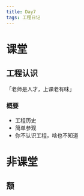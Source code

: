 ```yaml
---
title: Day7
tags: 工程日记
---
```


# 课堂

## 工程认识

「老师是人才，上课老有味」

### 概要

* 工程历史
* 简单参观
* 你不认识工程，啥也不知道

# 非课堂

## 颓